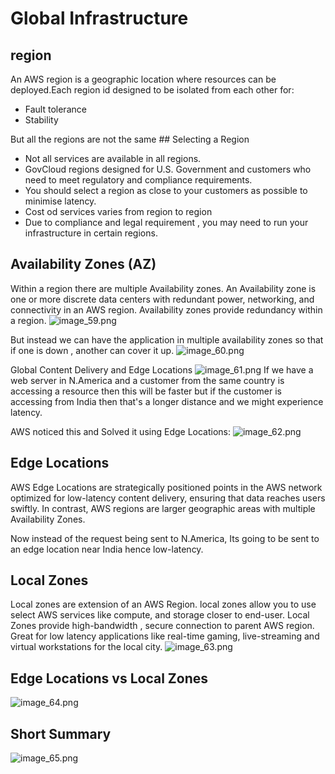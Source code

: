 # Global Infrastructure 

## region 
An AWS region is a geographic location where  resources can be deployed.Each region id designed to be isolated from each other for:
- Fault tolerance 
- Stability

<tip>
But all the regions are not the same 
</tip>
## Selecting a Region

- Not all services are available in all regions.
- GovCloud regions designed for U.S. Government and customers who need to meet regulatory and compliance requirements.
- You should select a region as close to your customers as possible to minimise latency.
- Cost od services varies from region to region
- Due to compliance and legal requirement , you may need to run your infrastructure in certain regions.

## Availability Zones (AZ)

Within a region there are multiple Availability zones. An Availability zone is one or more discrete data centers with redundant power, networking, and connectivity in an AWS region.
Availability zones provide redundancy within a region.
![image_59.png](image_59.png)

But instead we can have the application in multiple availability zones so that if one is down , another can cover it up.
![image_60.png](image_60.png)

Global Content Delivery and Edge Locations
![image_61.png](image_61.png)
If we have a web server in N.America and a customer from the same country is accessing a resource then this will
be faster but if the customer is accessing from India then that's a longer distance and we might experience latency.

AWS noticed this and Solved it using Edge Locations:
![image_62.png](image_62.png)

## Edge Locations
AWS Edge Locations are strategically positioned points in the AWS network optimized for low-latency content delivery, ensuring that data reaches users swiftly. In contrast, AWS regions are larger geographic areas with multiple Availability Zones.

Now instead of the request being sent to N.America, Its going to be sent to an edge location near India hence low-latency.

## Local Zones
Local zones are extension of an AWS Region. local zones allow you to use select AWS services like compute, and storage closer to end-user.
Local Zones provide high-bandwidth , secure connection to parent AWS region. Great for low latency applications like real-time
gaming, live-streaming and virtual workstations for the local city.
![image_63.png](image_63.png)


## Edge Locations vs Local Zones

![image_64.png](image_64.png)

## Short Summary
![image_65.png](image_65.png)